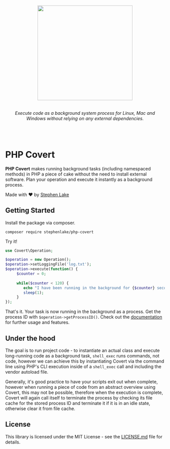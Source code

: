 <h6 align="center">
    <img src="https://github.com/stephenlake/php-covert/blob/master/docs/assets/php-covert-banner.png?v=2" width="300"/>
</h6>

<h6 align="center">
    Execute code as a background system process for Linux, Mac and Windows without relying on any external dependencies.
</h6>

<br>

# PHP Covert
**PHP Covert** makes running background tasks (including namespaced methods) in PHP a piece of cake without the need to install external software. Plan your operation and execute it instantly as a background process.

Made with ❤️ by [Stephen Lake](http://stephenlake.github.io/)

## Getting Started
Install the package via composer.

    composer require stephenlake/php-covert

Try it!

```php
use Covert\Operation;

$operation = new Operation();
$operation->setLoggingFile('log.txt');
$operation->execute(function() {
     $counter = 0;
     
     while($counter < 120) {
        echo "I have been running in the background for {$counter} seconds!".PHP_EOL;
        sleep(1);
     }
});
```
That's it. Your task is now running in the background as a process. Get the process ID with `$operation->getProcessID()`. Check out the [documentation](https://stephenlake.github.io/php-covert) for further usage and features.

## Under the hood
The goal is to run project code - to instantiate an actual class and execute long-running code as a background task, `shell_exec` runs commands, not code, however we can achieve this by instantiating Covert via the command line using PHP's CLI execution inside of a `shell_exec` call and including the vendor autoload file. 

Generally, it's good practice to have your scripts exit out when complete, however when running a piece of code from an abstract overview using Covert, this may not be possible, therefore when the execution is complete, Covert will again call itself to terminate the process by checking its file cache for the stored process ID and terminate it if it is in an idle state, otherwise clear it from file cache.

## License

This library is licensed under the MIT License - see the [LICENSE.md](LICENSE.md) file for details.
